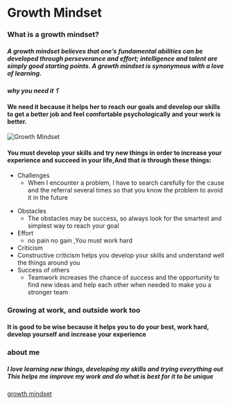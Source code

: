# Growth Mindset

### What is a growth mindset?
##### A growth mindset believes that one’s fundamental abilities can be developed through perseverance and effort; intelligence and talent are simply good starting points. A growth mindset is synonymous with a love of learning.

***why you need it ؟***
#### We need it because it helps her to reach **our** goals and develop our skills to get a better job and feel comfortable psychologically and your work is better.

![Growth Mindset](https://www.hopehighonline.org/wp-content/uploads/2019/07/Growth-Mindset-Illustration-01.jpg)

#### You must develop your skills and try new things in order to increase your experience and succeed in your life,And that is through these things:
* Challenges
   * When I encounter a problem, I have to search carefully for the cause and the referral several times so that you know the problem to avoid it in the future
- Obstacles
   - The obstacles may be success, so always look for the smartest and simplest way to reach your goal 
-  Effort
   - no pain no gain ,You must work hard 
-  Criticism
  - Constructive criticism helps you develop your skills and understand well the things around you 
-  Success of others
   -  Teamwork increases the chance of success and the opportunity to find new ideas and help each other when needed to make you a stronger team

### Growing at work, and outside work too
#### It is good to be wise because it helps you to do your best, work hard, develop yourself and increase your experience

### about me 
##### I love learning new things, developing my skills and trying everything out This helps me improve my work and do what is best for it to be unique

[growth mindset](https://www.atlassian.com/blog/inside-atlassian/growth-mindset)



